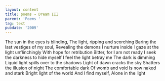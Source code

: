 ```yaml
---
layout: content
title: poems ~ Dream III
parent: 'Poems '
tag: text
pubdate: '2009'
---
```

The sun in the eyes is blinding,
The light, ripping and scorching
Baring the last vestiges of my soul,
Revealing the demons I nurture inside
I gaze at the light unflinchingly
With hope for retribution
Bitter, for I am not ready
I seek the darkness to hide myself
I feel the light betray me
The dark is dimming
Liquid light spills over to the shadows
Light of dawn cracks the sky
Shatters the illusion of night
The comfortable dark
Of womb and void
Is now naked and stark
Bright light of the world
And I find myself,
Alone in the light
